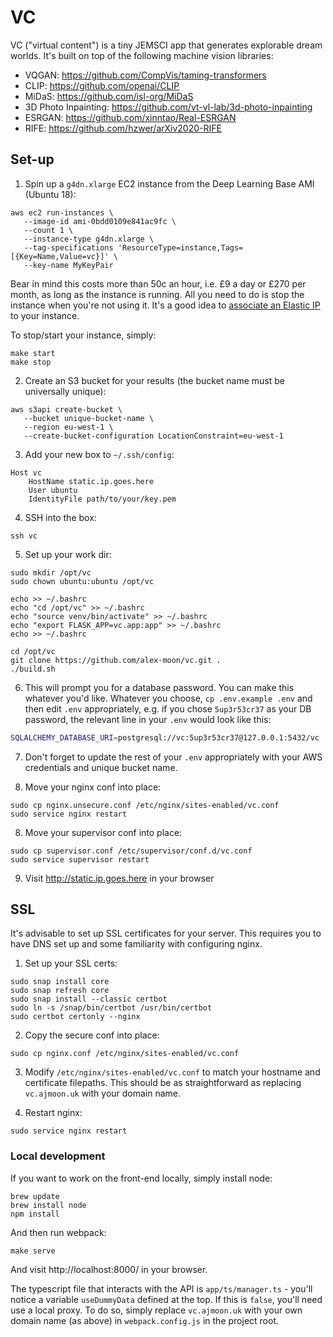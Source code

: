 # VC

VC ("virtual content") is a tiny JEMSCI app that generates explorable dream worlds. It's built on top
of the following machine vision libraries:

* VQGAN: https://github.com/CompVis/taming-transformers
* CLIP: https://github.com/openai/CLIP
* MiDaS: https://github.com/isl-org/MiDaS
* 3D Photo Inpainting: https://github.com/vt-vl-lab/3d-photo-inpainting
* ESRGAN: https://github.com/xinntao/Real-ESRGAN
* RIFE: https://github.com/hzwer/arXiv2020-RIFE

## Set-up

1. Spin up a `g4dn.xlarge` EC2 instance from the Deep Learning Base AMI (Ubuntu 18):
```
aws ec2 run-instances \
   --image-id ami-0bdd0109e841ac9fc \
   --count 1 \
   --instance-type g4dn.xlarge \
   --tag-specifications 'ResourceType=instance,Tags=[{Key=Name,Value=vc}]' \
   --key-name MyKeyPair
```

Bear in mind this costs more than 50c an hour, i.e. £9 a day or £270 per month, as long as the
instance is running. All you need to do is stop the instance when you're not using it. It's a good
idea to [associate an Elastic IP](https://docs.aws.amazon.com/AWSEC2/latest/UserGuide/elastic-ip-addresses-eip.html)
to your instance.

To stop/start your instance, simply:
```
make start
make stop
```

2. Create an S3 bucket for your results (the bucket name must be universally unique):
```
aws s3api create-bucket \
   --bucket unique-bucket-name \
   --region eu-west-1 \
   --create-bucket-configuration LocationConstraint=eu-west-1
```

3. Add your new box to `~/.ssh/config`:
```
Host vc
    HostName static.ip.goes.here
    User ubuntu
    IdentityFile path/to/your/key.pem
```

4. SSH into the box:
```
ssh vc
```

5. Set up your work dir:
```
sudo mkdir /opt/vc
sudo chown ubuntu:ubuntu /opt/vc

echo >> ~/.bashrc
echo "cd /opt/vc" >> ~/.bashrc
echo "source venv/bin/activate" >> ~/.bashrc
echo "export FLASK_APP=vc.app:app" >> ~/.bashrc
echo >> ~/.bashrc

cd /opt/vc
git clone https://github.com/alex-moon/vc.git .
./build.sh
```

6. This will prompt you for a database password. You can make this whatever you'd like. Whatever you
   choose, `cp .env.example .env` and then edit `.env` appropriately, e.g. if you chose
   `5up3r53cr37` as your DB password, the relevant line in your `.env` would look like this:
```bash
SQLALCHEMY_DATABASE_URI=postgresql://vc:5up3r53cr37@127.0.0.1:5432/vc
```

7. Don't forget to update the rest of your `.env` appropriately with your AWS credentials and unique
   bucket name.

7. Move your nginx conf into place:
```
sudo cp nginx.unsecure.conf /etc/nginx/sites-enabled/vc.conf
sudo service nginx restart
```

8. Move your supervisor conf into place:
```
sudo cp supervisor.conf /etc/supervisor/conf.d/vc.conf
sudo service supervisor restart
```

9. Visit http://static.ip.goes.here in your browser

## SSL

It's advisable to set up SSL certificates for your server. This requires you to have DNS set up
and some familiarity with configuring nginx.

1. Set up your SSL certs:
```
sudo snap install core
sudo snap refresh core
sudo snap install --classic certbot
sudo ln -s /snap/bin/certbot /usr/bin/certbot
sudo certbot certonly --nginx
```

2. Copy the secure conf into place:
```
sudo cp nginx.conf /etc/nginx/sites-enabled/vc.conf
```

3. Modify `/etc/nginx/sites-enabled/vc.conf` to match your hostname and certificate filepaths.
This should be as straightforward as replacing `vc.ajmoon.uk` with your domain name.

4. Restart nginx:
```
sudo service nginx restart
```

### Local development

If you want to work on the front-end locally, simply install node:
```
brew update
brew install node
npm install
```

And then run webpack:
```
make serve
```

And visit http://localhost:8000/ in your browser.

The typescript file that interacts with the API is `app/ts/manager.ts` - you'll
notice a variable `useDummyData` defined at the top. If this is `false`, you'll need use
a local proxy. To do so, simply replace `vc.ajmoon.uk` with your own domain name (as above)
in `webpack.config.js` in the project root.
